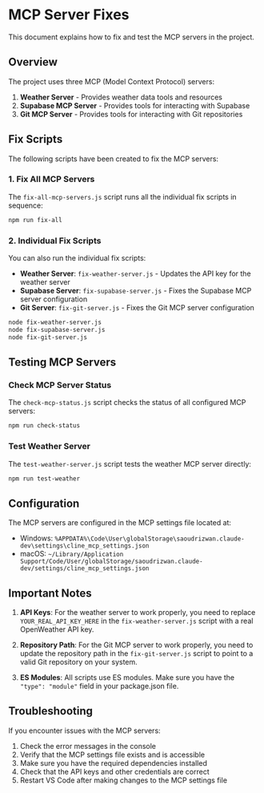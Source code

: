 # MCP Server Fixes

This document explains how to fix and test the MCP servers in the project.

## Overview

The project uses three MCP (Model Context Protocol) servers:

1. **Weather Server** - Provides weather data tools and resources
2. **Supabase MCP Server** - Provides tools for interacting with Supabase
3. **Git MCP Server** - Provides tools for interacting with Git repositories

## Fix Scripts

The following scripts have been created to fix the MCP servers:

### 1. Fix All MCP Servers

The `fix-all-mcp-servers.js` script runs all the individual fix scripts in sequence:

```bash
npm run fix-all
```

### 2. Individual Fix Scripts

You can also run the individual fix scripts:

- **Weather Server**: `fix-weather-server.js` - Updates the API key for the weather server
- **Supabase Server**: `fix-supabase-server.js` - Fixes the Supabase MCP server configuration
- **Git Server**: `fix-git-server.js` - Fixes the Git MCP server configuration

```bash
node fix-weather-server.js
node fix-supabase-server.js
node fix-git-server.js
```

## Testing MCP Servers

### Check MCP Server Status

The `check-mcp-status.js` script checks the status of all configured MCP servers:

```bash
npm run check-status
```

### Test Weather Server

The `test-weather-server.js` script tests the weather MCP server directly:

```bash
npm run test-weather
```

## Configuration

The MCP servers are configured in the MCP settings file located at:

- Windows: `%APPDATA%\Code\User\globalStorage\saoudrizwan.claude-dev\settings\cline_mcp_settings.json`
- macOS: `~/Library/Application Support/Code/User/globalStorage/saoudrizwan.claude-dev/settings/cline_mcp_settings.json`

## Important Notes

1. **API Keys**: For the weather server to work properly, you need to replace `YOUR_REAL_API_KEY_HERE` in the `fix-weather-server.js` script with a real OpenWeather API key.

2. **Repository Path**: For the Git MCP server to work properly, you need to update the repository path in the `fix-git-server.js` script to point to a valid Git repository on your system.

3. **ES Modules**: All scripts use ES modules. Make sure you have the `"type": "module"` field in your package.json file.

## Troubleshooting

If you encounter issues with the MCP servers:

1. Check the error messages in the console
2. Verify that the MCP settings file exists and is accessible
3. Make sure you have the required dependencies installed
4. Check that the API keys and other credentials are correct
5. Restart VS Code after making changes to the MCP settings file